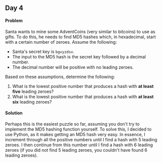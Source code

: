 ## Day 4

#### Problem
Santa wants to mine some AdventCoins (very similar to bitcoins) to use as gifts.
To do this, he needs to find MD5 hashes which, in hexadecimal, start with a
certain number of zeroes. Assume the following:

* Santa's secret key is `bgvyzdsv`.
* The input to the MD5 hash is the secret key followed by a decimal number.
* The decimal number will be positive with no leading zeroes.

Based on these assumptions, determine the following:

1. What is the lowest positive number that produces a hash with **at least
five** leading zeroes?
2. What is the lowest positive number that produces a hash with **at least
six** leading zeroes?

#### Solution
Perhaps this is the easiest puzzle so far, assuming you don't try to implement
the MD5 hashing function yourself. To solve this, I decided to use Python, as it
makes getting an MD5 hash very easy. In essence, I increment through all the
positive numbers until I find a hash with 5 leading zeroes. I then continue from
this number until I find a hash with 6 leading zeroes (if you did not find 5
leading zeroes, you couldn't have found 6 leading zeroes).
